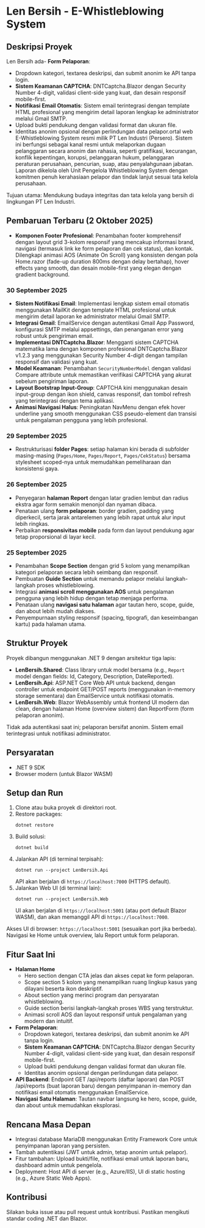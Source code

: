 # Len Bersih - E-Whistleblowing System

## Deskripsi Proyek

Len Bersih ada- **Form Pelaporan**:

- Dropdown kategori, textarea deskripsi, dan submit anonim ke API tanpa login.
- **Sistem Keamanan CAPTCHA**: DNTCaptcha.Blazor dengan Security Number 4-digit, validasi client-side yang kuat, dan desain responsif mobile-first.
- **Notifikasi Email Otomatis**: Sistem email terintegrasi dengan template HTML profesional yang mengirim detail laporan lengkap ke administrator melalui Gmail SMTP.
- Upload bukti pendukung dengan validasi format dan ukuran file.
- Identitas anonim opsional dengan perlindungan data pelapor.ortal web E-Whistleblowing System resmi milik PT Len Industri (Persero). Sistem ini berfungsi sebagai kanal resmi untuk melaporkan dugaan pelanggaran secara anonim dan rahasia, seperti gratifikasi, kecurangan, konflik kepentingan, korupsi, pelanggaran hukum, pelanggaran peraturan perusahaan, pencurian, suap, atau penyalahgunaan jabatan. Laporan dikelola oleh Unit Pengelola Whistleblowing System dengan komitmen penuh kerahasiaan pelapor dan tindak lanjut sesuai tata kelola perusahaan.

Tujuan utama: Mendukung budaya integritas dan tata kelola yang bersih di lingkungan PT Len Industri.

## Pembaruan Terbaru (2 Oktober 2025)

- **Komponen Footer Profesional**: Penambahan footer komprehensif dengan layout grid 3-kolom responsif yang mencakup informasi brand, navigasi (termasuk link ke form pelaporan dan cek status), dan kontak. Dilengkapi animasi AOS (Animate On Scroll) yang konsisten dengan pola Home.razor (fade-up duration 800ms dengan delay bertahap), hover effects yang smooth, dan desain mobile-first yang elegan dengan gradient background.

### 30 September 2025

- **Sistem Notifikasi Email**: Implementasi lengkap sistem email otomatis menggunakan MailKit dengan template HTML profesional untuk mengirim detail laporan ke administrator melalui Gmail SMTP.
- **Integrasi Gmail**: EmailService dengan autentikasi Gmail App Password, konfigurasi SMTP melalui appsettings, dan penanganan error yang robust untuk pengiriman email.
- **Implementasi DNTCaptcha.Blazor**: Mengganti sistem CAPTCHA matematika lama dengan komponen profesional DNTCaptcha.Blazor v1.2.3 yang menggunakan Security Number 4-digit dengan tampilan responsif dan validasi yang kuat.
- **Model Keamanan**: Penambahan `SecurityNumberModel` dengan validasi Compare attribute untuk memastikan verifikasi CAPTCHA yang akurat sebelum pengiriman laporan.
- **Layout Bootstrap Input-Group**: CAPTCHA kini menggunakan desain input-group dengan ikon shield, canvas responsif, dan tombol refresh yang terintegrasi dengan tema aplikasi.
- **Animasi Navigasi Halus**: Peningkatan NavMenu dengan efek hover underline yang smooth menggunakan CSS pseudo-element dan transisi untuk pengalaman pengguna yang lebih profesional.

### 29 September 2025

- Restrukturisasi **folder Pages**: setiap halaman kini berada di subfolder masing-masing (`Pages/Home`, `Pages/Report`, `Pages/CekStatus`) bersama stylesheet scoped-nya untuk memudahkan pemeliharaan dan konsistensi gaya.

### 26 September 2025

- Penyegaran **halaman Report** dengan latar gradien lembut dan radius ekstra agar form semakin menonjol dan nyaman dibaca.
- Penataan ulang **form pelaporan**: border gradien, padding yang diperkecil, serta jarak antarelemen yang lebih rapat untuk alur input lebih ringkas.
- Perbaikan **responsivitas mobile** pada form dan layout pendukung agar tetap proporsional di layar kecil.

### 25 September 2025

- Penambahan **Scope Section** dengan grid 5 kolom yang menampilkan kategori pelaporan secara lebih seimbang dan responsif.
- Pembuatan **Guide Section** untuk memandu pelapor melalui langkah-langkah proses whistleblowing.
- Integrasi **animasi scroll menggunakan AOS** untuk pengalaman pengguna yang lebih hidup dengan tetap menjaga performa.
- Penataan ulang **navigasi satu halaman** agar tautan hero, scope, guide, dan about lebih mudah diakses.
- Penyempurnaan styling responsif (spacing, tipografi, dan keseimbangan kartu) pada halaman utama.

## Struktur Proyek

Proyek dibangun menggunakan .NET 9 dengan arsitektur tiga lapis:

- **LenBersih.Shared**: Class library untuk model bersama (e.g., `Report` model dengan fields: Id, Category, Description, DateReported).
- **LenBersih.Api**: ASP.NET Core Web API untuk backend, dengan controller untuk endpoint GET/POST reports (menggunakan in-memory storage sementara) dan EmailService untuk notifikasi otomatis.
- **LenBersih.Web**: Blazor WebAssembly untuk frontend UI modern dan clean, dengan halaman Home (overview sistem) dan ReportForm (form pelaporan anonim).

Tidak ada autentikasi saat ini; pelaporan bersifat anonim. Sistem email terintegrasi untuk notifikasi administrator.

## Persyaratan

- .NET 9 SDK
- Browser modern (untuk Blazor WASM)

## Setup dan Run

1. Clone atau buka proyek di direktori root.
2. Restore packages:
   ```
   dotnet restore
   ```
3. Build solusi:
   ```
   dotnet build
   ```
4. Jalankan API (di terminal terpisah):
   ```
   dotnet run --project LenBersih.Api
   ```
   API akan berjalan di `https://localhost:7000` (HTTPS default).
5. Jalankan Web UI (di terminal lain):
   ```
   dotnet run --project LenBersih.Web
   ```
   UI akan berjalan di `https://localhost:5001` (atau port default Blazor WASM), dan akan memanggil API di `https://localhost:7000`.

Akses UI di browser: `https://localhost:5001` (sesuaikan port jika berbeda). Navigasi ke Home untuk overview, lalu Report untuk form pelaporan.

## Fitur Saat Ini

- **Halaman Home**
  - Hero section dengan CTA jelas dan akses cepat ke form pelaporan.
  - Scope section 5 kolom yang menampilkan ruang lingkup kasus yang dilayani beserta ikon deskriptif.
  - About section yang merinci program dan persyaratan whistleblowing.
  - Guide section berisi langkah-langkah proses WBS yang terstruktur.
  - Animasi scroll AOS dan layout responsif untuk pengalaman yang modern dan intuitif.
- **Form Pelaporan**:
  - Dropdown kategori, textarea deskripsi, dan submit anonim ke API tanpa login.
  - **Sistem Keamanan CAPTCHA**: DNTCaptcha.Blazor dengan Security Number 4-digit, validasi client-side yang kuat, dan desain responsif mobile-first.
  - Upload bukti pendukung dengan validasi format dan ukuran file.
  - Identitas anonim opsional dengan perlindungan data pelapor.
- **API Backend**: Endpoint GET /api/reports (daftar laporan) dan POST /api/reports (buat laporan baru) dengan penyimpanan in-memory dan notifikasi email otomatis menggunakan EmailService.
- **Navigasi Satu Halaman**: Tautan navbar langsung ke hero, scope, guide, dan about untuk memudahkan eksplorasi.

## Rencana Masa Depan

- Integrasi database MariaDB menggunakan Entity Framework Core untuk penyimpanan laporan yang persisten.
- Tambah autentikasi (JWT untuk admin, tetap anonim untuk pelapor).
- Fitur tambahan: Upload bukti/file, notifikasi email untuk laporan baru, dashboard admin untuk pengelola.
- Deployment: Host API di server (e.g., Azure/IIS), UI di static hosting (e.g., Azure Static Web Apps).

## Kontribusi

Silakan buka issue atau pull request untuk kontribusi. Pastikan mengikuti standar coding .NET dan Blazor.

